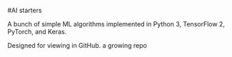 
#AI starters 


A bunch of simple ML algorithms implemented in Python 3, TensorFlow 2, PyTorch, and Keras.

Designed for viewing in GitHub.
a growing repo